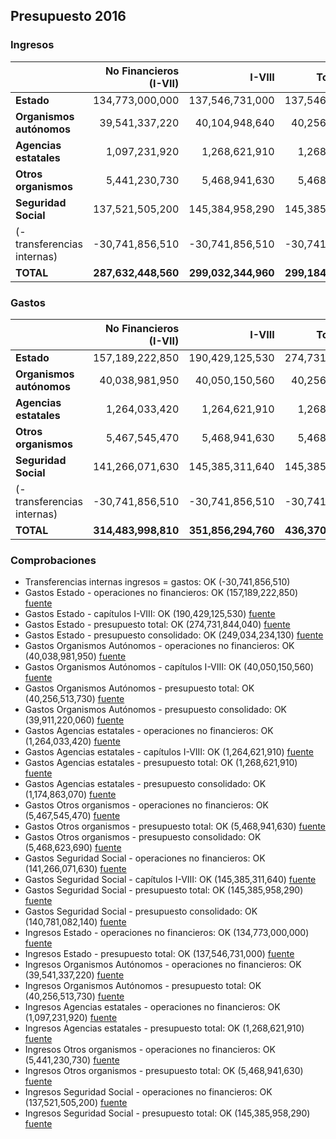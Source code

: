 ## Presupuesto 2016

### Ingresos

|                             | No Financieros (I-VII) | I-VIII | Total (I-IX) | Consolidado |
| :-------------------------- | ---------------------: | -----: | -----------: | ----------: |
| **Estado**                  | 134,773,000,000|137,546,731,000|137,546,731,000|137,011,761,090
| **Organismos autónomos**    | 39,541,337,220|40,104,948,640|40,256,513,730|33,676,958,120
| **Agencias estatales**      | 1,097,231,920|1,268,621,910|1,268,621,910|495,623,520
| **Otros organismos**        | 5,441,230,730|5,468,941,630|5,468,941,630|214,294,040
| **Seguridad Social**        | 137,521,505,200|145,384,958,290|145,385,958,290|127,786,273,280
| (- transferencias internas) | -30,741,856,510|-30,741,856,510|-30,741,856,510|
| **TOTAL**                   | **287,632,448,560**|**299,032,344,960**|**299,184,910,050**|**299,184,910,050**

### Gastos

|                             | No Financieros (I-VII) | I-VIII | Total (I-IX) | Consolidado |
| :-------------------------- |----------------------: | -----: | -----------: | ----------: |
| **Estado**                  | 157,189,222,850|190,429,125,530|274,731,844,040|249,034,234,130
| **Organismos autónomos**    | 40,038,981,950|40,050,150,560|40,256,513,730|39,911,220,060
| **Agencias estatales**      | 1,264,033,420|1,264,621,910|1,268,621,910|1,174,863,070
| **Otros organismos**        | 5,467,545,470|5,468,941,630|5,468,941,630|5,468,623,690
| **Seguridad Social**        | 141,266,071,630|145,385,311,640|145,385,958,290|140,781,082,140
| (- transferencias internas) | -30,741,856,510|-30,741,856,510|-30,741,856,510|
| **TOTAL**                   | **314,483,998,810**|**351,856,294,760**|**436,370,023,090**|**436,370,023,090**

### Comprobaciones

 * Transferencias internas ingresos = gastos: OK (-30,741,856,510)
 * Gastos Estado - operaciones no financieros: OK (157,189,222,850)   [fuente](http://www.sepg.pap.minhap.gob.es/Presup/PGE2016Ley/MaestroDocumentos/PGE-ROM/doc/HTM/N_16_E_R_6_2_801_1_3.HTM)
 * Gastos Estado - capítulos I-VIII: OK (190,429,125,530)   [fuente](http://www.sepg.pap.minhap.gob.es/Presup/PGE2016Ley/MaestroDocumentos/PGE-ROM/doc/HTM/N_16_E_R_6_2_801_1_3.HTM)
 * Gastos Estado - presupuesto total: OK (274,731,844,040)   [fuente](http://www.sepg.pap.minhap.gob.es/Presup/PGE2016Ley/MaestroDocumentos/PGE-ROM/doc/HTM/N_16_E_R_6_2_801_1_3.HTM)
 * Gastos Estado - presupuesto consolidado: OK (249,034,234,130)   [fuente](http://www.sepg.pap.minhap.gob.es/Presup/PGE2016Ley/MaestroDocumentos/PGE-ROM/doc/HTM/N_16_E_R_6_2_801_1_3.HTM)
 * Gastos Organismos Autónomos - operaciones no financieros: OK (40,038,981,950)   [fuente](http://www.sepg.pap.minhap.gob.es/Presup/PGE2016Ley/MaestroDocumentos/PGE-ROM/doc/HTM/N_16_E_R_6_2_802_1_3.HTM)
 * Gastos Organismos Autónomos - capítulos I-VIII: OK (40,050,150,560)   [fuente](http://www.sepg.pap.minhap.gob.es/Presup/PGE2016Ley/MaestroDocumentos/PGE-ROM/doc/HTM/N_16_E_R_6_2_802_1_3.HTM)
 * Gastos Organismos Autónomos - presupuesto total: OK (40,256,513,730)   [fuente](http://www.sepg.pap.minhap.gob.es/Presup/PGE2016Ley/MaestroDocumentos/PGE-ROM/doc/HTM/N_16_E_R_6_2_802_1_3.HTM)
 * Gastos Organismos Autónomos - presupuesto consolidado: OK (39,911,220,060)   [fuente](http://www.sepg.pap.minhap.gob.es/Presup/PGE2016Ley/MaestroDocumentos/PGE-ROM/doc/HTM/N_16_E_R_6_2_802_1_3.HTM)
 * Gastos Agencias estatales - operaciones no financieros: OK (1,264,033,420)   [fuente](http://www.sepg.pap.minhap.gob.es/Presup/PGE2016Ley/MaestroDocumentos/PGE-ROM/doc/HTM/N_16_E_R_6_2_803_1_3.HTM)
 * Gastos Agencias estatales - capítulos I-VIII: OK (1,264,621,910)   [fuente](http://www.sepg.pap.minhap.gob.es/Presup/PGE2016Ley/MaestroDocumentos/PGE-ROM/doc/HTM/N_16_E_R_6_2_803_1_3.HTM)
 * Gastos Agencias estatales - presupuesto total: OK (1,268,621,910)   [fuente](http://www.sepg.pap.minhap.gob.es/Presup/PGE2016Ley/MaestroDocumentos/PGE-ROM/doc/HTM/N_16_E_R_6_2_803_1_3.HTM)
 * Gastos Agencias estatales - presupuesto consolidado: OK (1,174,863,070)   [fuente](http://www.sepg.pap.minhap.gob.es/Presup/PGE2016Ley/MaestroDocumentos/PGE-ROM/doc/HTM/N_16_E_R_6_2_803_1_3.HTM)
 * Gastos Otros organismos - operaciones no financieros: OK (5,467,545,470)   [fuente](http://www.sepg.pap.minhap.gob.es/Presup/PGE2016Ley/MaestroDocumentos/PGE-ROM/doc/HTM/N_16_E_R_6_2_804_1_3.HTM)
 * Gastos Otros organismos - presupuesto total: OK (5,468,941,630)   [fuente](http://www.sepg.pap.minhap.gob.es/Presup/PGE2016Ley/MaestroDocumentos/PGE-ROM/doc/HTM/N_16_E_R_6_2_804_1_3.HTM)
 * Gastos Otros organismos - presupuesto consolidado: OK (5,468,623,690)   [fuente](http://www.sepg.pap.minhap.gob.es/Presup/PGE2016Ley/MaestroDocumentos/PGE-ROM/doc/HTM/N_16_E_R_6_2_804_1_3.HTM)
 * Gastos Seguridad Social - operaciones no financieros: OK (141,266,071,630)   [fuente](http://www.sepg.pap.minhap.gob.es/Presup/PGE2016Ley/MaestroDocumentos/PGE-ROM/doc/HTM/N_16_E_R_6_2_805_1_3.HTM)
 * Gastos Seguridad Social - capítulos I-VIII: OK (145,385,311,640)   [fuente](http://www.sepg.pap.minhap.gob.es/Presup/PGE2016Ley/MaestroDocumentos/PGE-ROM/doc/HTM/N_16_E_R_6_2_805_1_3.HTM)
 * Gastos Seguridad Social - presupuesto total: OK (145,385,958,290)   [fuente](http://www.sepg.pap.minhap.gob.es/Presup/PGE2016Ley/MaestroDocumentos/PGE-ROM/doc/HTM/N_16_E_R_6_2_805_1_3.HTM)
 * Gastos Seguridad Social - presupuesto consolidado: OK (140,781,082,140)   [fuente](http://www.sepg.pap.minhap.gob.es/Presup/PGE2016Ley/MaestroDocumentos/PGE-ROM/doc/HTM/N_16_E_R_6_2_805_1_3.HTM)
 * Ingresos Estado - operaciones no financieros: OK (134,773,000,000)   [fuente](http://www.sepg.pap.minhap.gob.es/Presup/PGE2016Ley/MaestroDocumentos/PGE-ROM/doc/HTM/N_16_E_R_6_1_101_1_5_1.HTM)
 * Ingresos Estado - presupuesto total: OK (137,546,731,000)   [fuente](http://www.sepg.pap.minhap.gob.es/Presup/PGE2016Ley/MaestroDocumentos/PGE-ROM/doc/HTM/N_16_E_R_6_1_101_1_5_1.HTM)
 * Ingresos Organismos Autónomos - operaciones no financieros: OK (39,541,337,220)   [fuente](http://www.sepg.pap.minhap.gob.es/Presup/PGE2016Ley/MaestroDocumentos/PGE-ROM/doc/HTM/N_16_E_R_6_1_102_1_4_1.HTM)
 * Ingresos Organismos Autónomos - presupuesto total: OK (40,256,513,730)   [fuente](http://www.sepg.pap.minhap.gob.es/Presup/PGE2016Ley/MaestroDocumentos/PGE-ROM/doc/HTM/N_16_E_R_6_1_102_1_4_1.HTM)
 * Ingresos Agencias estatales - operaciones no financieros: OK (1,097,231,920)   [fuente](http://www.sepg.pap.minhap.gob.es/Presup/PGE2016Ley/MaestroDocumentos/PGE-ROM/doc/HTM/N_16_E_R_6_1_103_1_4_1.HTM)
 * Ingresos Agencias estatales - presupuesto total: OK (1,268,621,910)   [fuente](http://www.sepg.pap.minhap.gob.es/Presup/PGE2016Ley/MaestroDocumentos/PGE-ROM/doc/HTM/N_16_E_R_6_1_103_1_4_1.HTM)
 * Ingresos Otros organismos - operaciones no financieros: OK (5,441,230,730)   [fuente](http://www.sepg.pap.minhap.gob.es/Presup/PGE2016Ley/MaestroDocumentos/PGE-ROM/doc/HTM/N_16_E_R_6_1_104_1_4_1.HTM)
 * Ingresos Otros organismos - presupuesto total: OK (5,468,941,630)   [fuente](http://www.sepg.pap.minhap.gob.es/Presup/PGE2016Ley/MaestroDocumentos/PGE-ROM/doc/HTM/N_16_E_R_6_1_104_1_4_1.HTM)
 * Ingresos Seguridad Social - operaciones no financieros: OK (137,521,505,200)   [fuente](http://www.sepg.pap.minhap.gob.es/Presup/PGE2016Ley/MaestroDocumentos/PGE-ROM/doc/HTM/N_16_E_R_6_1_105_1_5_1.HTM)
 * Ingresos Seguridad Social - presupuesto total: OK (145,385,958,290)   [fuente](http://www.sepg.pap.minhap.gob.es/Presup/PGE2016Ley/MaestroDocumentos/PGE-ROM/doc/HTM/N_16_E_R_6_1_105_1_5_1.HTM)
